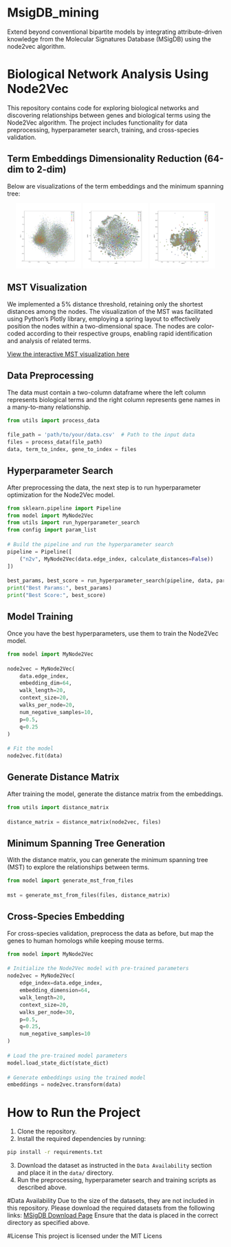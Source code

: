# MsigDB_mining
Extend beyond conventional bipartite models by integrating attribute-driven knowledge from the Molecular Signatures Database (MSigDB) using the node2vec algorithm. 

# Biological Network Analysis Using Node2Vec

This repository contains code for exploring biological networks and discovering relationships between genes and biological terms using the Node2Vec algorithm. The project includes functionality for data preprocessing, hyperparameter search, training, and cross-species validation. 

## Term Embeddings Dimensionality Reduction (64-dim to 2-dim)

Below are visualizations of the term embeddings and the minimum spanning tree:

<p align="center">
  <img src="pic/Hs_termsFromMsigDB_PCA_64.png" alt="Term Embeddings PCA" width="30%">
  <img src="pic/Hs_termsFromMsigDB_TSNE_64.png" alt="Term Embeddings <i>t</i>-SNE" width="30%">
  <img src="pic/Hs_termsFromMsigDB_UMAP_64.png" alt="Term Embeddings UMAP" width="30%">
</p>

## MST Visualization

We implemented a 5% distance threshold, retaining only the shortest distances among the nodes. The visualization of the MST was facilitated using Python’s Plotly library, employing a spring layout to effectively position the nodes within a two-dimensional space. The nodes are color-coded according to their respective groups, enabling rapid identification and analysis of related terms.

[View the interactive MST visualization here](https://yuhang-aw.github.io/MsigDB_mining/pic/D64/plotly_graph_filtered.html)

## Data Preprocessing

The data must contain a two-column dataframe where the left column represents biological terms and the right column represents gene names in a many-to-many relationship.

```python
from utils import process_data

file_path = 'path/to/your/data.csv'  # Path to the input data
files = process_data(file_path)
data, term_to_index, gene_to_index = files
```

## Hyperparameter Search

After preprocessing the data, the next step is to run hyperparameter optimization for the Node2Vec model.

```python
from sklearn.pipeline import Pipeline
from model import MyNode2Vec
from utils import run_hyperparameter_search
from config import param_list

# Build the pipeline and run the hyperparameter search
pipeline = Pipeline([
    ("n2v", MyNode2Vec(data.edge_index, calculate_distances=False))
])

best_params, best_score = run_hyperparameter_search(pipeline, data, param_list)
print("Best Params:", best_params)
print("Best Score:", best_score)
```

## Model Training

Once you have the best hyperparameters, use them to train the Node2Vec model.

```python
from model import MyNode2Vec

node2vec = MyNode2Vec(
    data.edge_index,
    embedding_dim=64,
    walk_length=20,
    context_size=20,
    walks_per_node=20,
    num_negative_samples=10,
    p=0.5,
    q=0.25
)

# Fit the model
node2vec.fit(data)
```

## Generate Distance Matrix

After training the model, generate the distance matrix from the embeddings.

```python
from utils import distance_matrix

distance_matrix = distance_matrix(node2vec, files)
```

## Minimum Spanning Tree Generation

With the distance matrix, you can generate the minimum spanning tree (MST) to explore the relationships between terms.

```python
from model import generate_mst_from_files

mst = generate_mst_from_files(files, distance_matrix)
```

## Cross-Species Embedding

For cross-species validation, preprocess the data as before, but map the genes to human homologs while keeping mouse terms.

```python
from model import MyNode2Vec

# Initialize the Node2Vec model with pre-trained parameters
node2vec = MyNode2Vec(
    edge_index=data.edge_index,
    embedding_dimension=64,
    walk_length=20,
    context_size=20,
    walks_per_node=30,
    p=0.5,
    q=0.25,
    num_negative_samples=10
)

# Load the pre-trained model parameters
model.load_state_dict(state_dict)

# Generate embeddings using the trained model
embeddings = node2vec.transform(data)
```

# How to Run the Project
1. Clone the repository.
2. Install the required dependencies by running:
```bash
pip install -r requirements.txt
```
3. Download the dataset as instructed in the `Data Availability` section and place it in the `data/` directory.
4. Run the preprocessing, hyperparameter search and training scripts as described above.

#Data Availability
Due to the size of the datasets, they are not included in this repository. Please download the required datasets from the following links:
[MSigDB Download Page](https://www.gsea-msigdb.org/gsea/msigdb)
Ensure that the data is placed in the correct directory as specified above.

#License
This project is licensed under the MIT Licens
